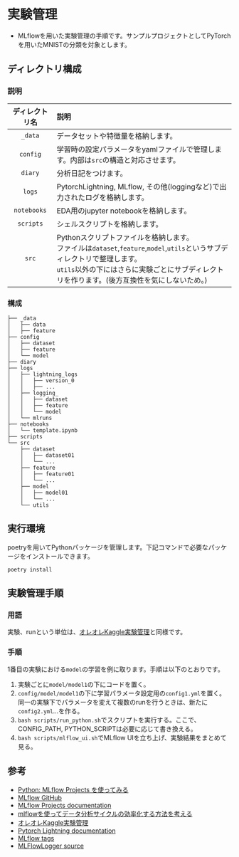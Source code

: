 # 実験管理
- MLflowを用いた実験管理の手順です。サンプルプロジェクトとしてPyTorchを用いたMNISTの分類を対象とします。

## ディレクトリ構成

### 説明
| ディレクトリ名 | 説明 |
| :---: | :--- | 
| `_data`|データセットや特徴量を格納します。
|`config`|学習時の設定パラメータをyamlファイルで管理します。内部は`src`の構造と対応させます。
| `diary`|分析日記をつけます。
| `logs` | PytorchLightning, MLflow, その他(loggingなど)で出力されたログを格納します。
|`notebooks`|EDA用のjupyter notebookを格納します。
|`scripts`|シェルスクリプトを格納します。
|`src`|Pythonスクリプトファイルを格納します。<br> ファイルは`dataset`,`feature`,`model`,`utils`というサブディレクトリで整理します。<br> `utils`以外の下にはさらに実験ごとにサブディレクトリを作ります。(後方互換性を気にしないため。)|

### 構成
```
├── _data
│   ├── data
│   ├── feature
├── config
│   ├── dataset
│   ├── feature
│   └── model
├── diary
├── logs
│   ├── lightning_logs
│   │   ├── version_0
│   │   ├── ...
│   ├── logging_
│   │   ├── dataset
│   │   ├── feature
│   │   └── model
│   └── mlruns
├── notebooks
│   └── template.ipynb
├── scripts
└── src
    ├── dataset
    │   ├── dataset01
    │   └── ...
    ├── feature
    │   ├── feature01
    │   └── ...
    ├── model
    │   ├── model01
    │   └── ...
    └── utils

```

## 実行環境
poetryを用いてPythonパッケージを管理します。下記コマンドで必要なパッケージをインストールできます。
```
poetry install
```

## 実験管理手順
### 用語
実験、runという単位は、[オレオレKaggle実験管理](https://zenn.dev/fkubota/articles/f7efe69fd2044d)と同様です。
### 手順
1番目の実験における`model`の学習を例に取ります。手順は以下のとおりです。
1. 実験ごとに`model/model1`の下にコードを置く。
2. `config/model/model1`の下に学習パラメータ設定用の`config1.yml`を置く。同一の実験下でパラメータを変えて複数のrunを行うときは、新たに`config2.yml`...を作る。
3. `bash scripts/run_python.sh`でスクリプトを実行する。ここで、CONFIG_PATH, PYTHON_SCRIPTは必要に応じて書き換える。
4. `bash scripts/mlflow_ui.sh`でMLflow UIを立ち上げ、実験結果をまとめて見る。




## 参考
- [Python: MLflow Projects を使ってみる](https://blog.amedama.jp/entry/mlflow-projects)
- [MLflow GitHub](https://github.com/mlflow/mlflow)
- [MLflow Projects documentation](https://www.mlflow.org/docs/latest/projects.html)
- [mlflowを使ってデータ分析サイクルの効率化する方法を考える](https://qiita.com/masa26hiro/items/574c48d523ed76e76a3b)
- [オレオレKaggle実験管理](https://zenn.dev/fkubota/articles/f7efe69fd2044d)
- [Pytorch Lightning documentation](https://pytorch-lightning.readthedocs.io/en/latest/api/pytorch_lightning.loggers.mlflow.html)
- [MLflow tags](https://github.com/mlflow/mlflow/blob/9fd60eeee77dbda37bae0ff97bc899e2bf87605f/mlflow/utils/mlflow_tags.py#L7)
- [MLFlowLogger source](https://pytorch-lightning.readthedocs.io/en/stable/_modules/pytorch_lightning/loggers/mlflow.html)